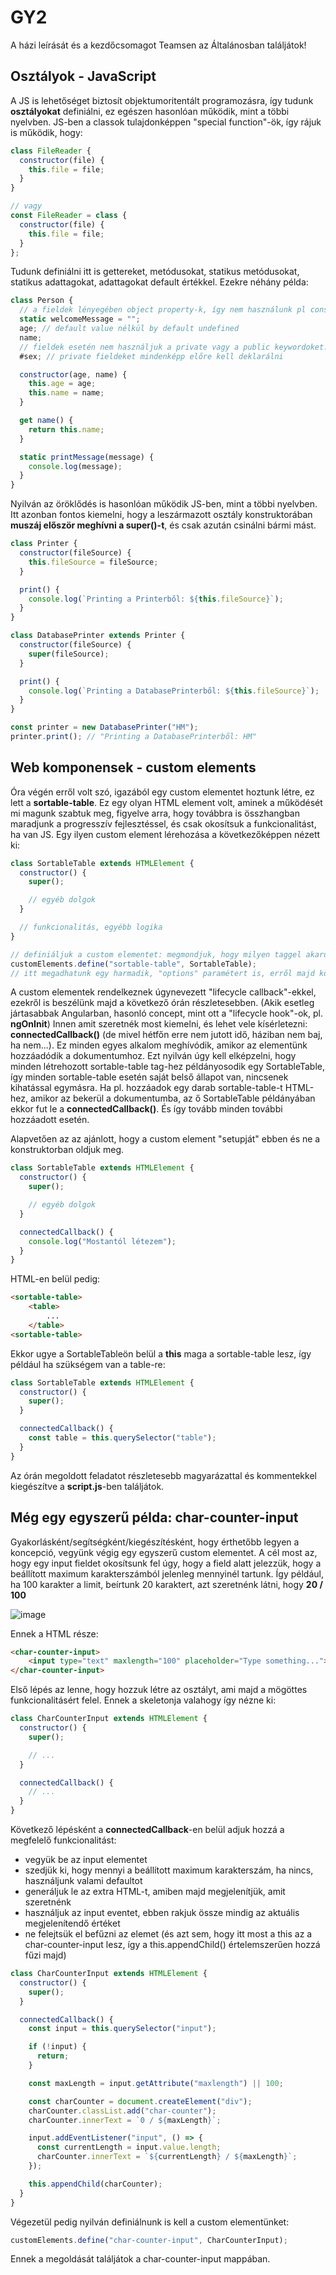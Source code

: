 # GY2

A házi leírását és a kezdőcsomagot Teamsen az Általánosban találjátok!

## Osztályok - JavaScript

A JS is lehetőséget biztosít objektumoritentált programozásra, így tudunk **osztályokat** definiálni, ez egészen hasonlóan működik, mint a többi nyelvben. JS-ben a classok tulajdonképpen "special function"-ök, így rájuk is működik, hogy:

```js
class FileReader {
  constructor(file) {
    this.file = file;
  }
}

// vagy
const FileReader = class {
  constructor(file) {
    this.file = file;
  }
};
```

Tudunk definiálni itt is gettereket, metódusokat, statikus metódusokat, statikus adattagokat, adattagokat default értékkel. Ezekre néhány példa:

```js
class Person {
  // a fieldek lényegében object property-k, így nem használunk pl const meg hasonló keywordoket velük
  static welcomeMessage = "";
  age; // default value nélkül by default undefined
  name;
  // fieldek esetén nem használjuk a private vagy a public keywordoket. Private field:
  #sex; // private fieldeket mindenképp előre kell deklarálni

  constructor(age, name) {
    this.age = age;
    this.name = name;
  }

  get name() {
    return this.name;
  }

  static printMessage(message) {
    console.log(message);
  }
}
```

Nyilván az öröklődés is hasonlóan működik JS-ben, mint a többi nyelvben. Itt azonban fontos kiemelni, hogy a leszármazott osztály konstruktorában **muszáj először meghívni a super()-t**, és csak azután csinálni bármi mást.

```js
class Printer {
  constructor(fileSource) {
    this.fileSource = fileSource;
  }

  print() {
    console.log(`Printing a Printerből: ${this.fileSource}`);
  }
}

class DatabasePrinter extends Printer {
  constructor(fileSource) {
    super(fileSource);
  }

  print() {
    console.log(`Printing a DatabasePrinterből: ${this.fileSource}`);
  }
}

const printer = new DatabasePrinter("HM");
printer.print(); // "Printing a DatabasePrinterből: HM"
```

## Web komponensek - custom elements

Óra végén erről volt szó, igazából egy custom elementet hoztunk létre, ez lett a **sortable-table**. Ez egy olyan HTML element volt, aminek a működését mi magunk szabtuk meg, figyelve arra, hogy továbbra is összhangban maradjunk a progresszív fejlesztéssel, és csak okosítsuk a funkcionalitást, ha van JS. Egy ilyen custom element lérehozása a következőképpen nézett ki:

```js
class SortableTable extends HTMLElement {
  constructor() {
    super();

    // egyéb dolgok
  }

  // funkcionalitás, egyébb logika
}

// definiáljuk a custom elementet: megmondjuk, hogy milyen taggel akarunk rá referálni, illetve, hogy melyik class biztosítja számára a funkcionalitást:
customElements.define("sortable-table", SortableTable);
// itt megadhatunk egy harmadik, "options" paramétert is, erről majd következő gyakorlaton
```

A custom elementek rendelkeznek úgynevezett "lifecycle callback"-ekkel, ezekről is beszélünk majd a következő órán részletesebben. (Akik esetleg jártasabbak Angularban, hasonló concept, mint ott a "lifecycle hook"-ok, pl. **ngOnInit**)
Innen amit szeretnék most kiemelni, és lehet vele kísérletezni: **connectedCallback()** (de mivel hétfőn erre nem jutott idő, háziban nem baj, ha nem...). Ez minden egyes alkalom meghívódik, amikor az elementünk hozzáadódik a dokumentumhoz. Ezt nyilván úgy kell elképzelni, hogy minden létrehozott sortable-table tag-hez példányosodik egy SortableTable, így minden sortable-table esetén saját belső állapot van, nincsenek kihatással egymásra. Ha pl. hozzáadok egy darab sortable-table-t HTML-hez, amikor az bekerül a dokumentumba, az ő SortableTable példányában ekkor fut le a **connectedCallback()**. És így tovább minden további hozzáadott esetén.

Alapvetően az az ajánlott, hogy a custom element "setupját" ebben és ne a konstruktorban oldjuk meg.

```js
class SortableTable extends HTMLElement {
  constructor() {
    super();

    // egyéb dolgok
  }

  connectedCallback() {
    console.log("Mostantól létezem");
  }
}
```

HTML-en belül pedig:

```HTML
<sortable-table>
    <table>
        ...
    </table>
<sortable-table>
```

Ekkor ugye a SortableTableön belül a **this** maga a sortable-table lesz, így például ha szükségem van a table-re:

```js
class SortableTable extends HTMLElement {
  constructor() {
    super();
  }

  connectedCallback() {
    const table = this.querySelector("table");
  }
}
```

Az órán megoldott feladatot részletesebb magyarázattal és kommentekkel kiegészítve a **script.js**-ben találjátok.

## Még egy egyszerű példa: char-counter-input

Gyakorlásként/segítségként/kiegészítésként, hogy érthetőbb legyen a koncepció, vegyünk végig egy egyszerű custom elementet. A cél most az, hogy egy input fieldet okosítsunk fel úgy, hogy a field alatt jelezzük, hogy a beállított maximum karakterszámból jelenleg mennyinél tartunk. Így például, ha 100 karakter a limit, beírtunk 20 karaktert, azt szeretnénk látni, hogy **20 / 100**

![image](https://github.com/user-attachments/assets/f58f7d88-9922-4e6d-8c93-1b3e5e6eb2c4)

Ennek a HTML része:

```HTML
<char-counter-input>
    <input type="text" maxlength="100" placeholder="Type something...">
</char-counter-input>
```

Első lépés az lenne, hogy hozzuk létre az osztályt, ami majd a mögöttes funkcionalitásért felel. Ennek a skeletonja valahogy így nézne ki:

```js
class CharCounterInput extends HTMLElement {
  constructor() {
    super();

    // ...
  }

  connectedCallback() {
    // ...
  }
}
```

Következő lépésként a **connectedCallback**-en belül adjuk hozzá a megfelelő funkcionalitást:

- vegyük be az input elementet
- szedjük ki, hogy mennyi a beállított maximum karakterszám, ha nincs, használjunk valami defaultot
- generáljuk le az extra HTML-t, amiben majd megjelenítjük, amit szeretnénk
- használjuk az input eventet, ebben rakjuk össze mindig az aktuális megjelenítendő értéket
- ne felejtsük el befűzni az elemet (és azt sem, hogy itt most a this az a char-counter-input lesz, így a this.appendChild() értelemszerűen hozzá fűzi majd)

```js
class CharCounterInput extends HTMLElement {
  constructor() {
    super();
  }

  connectedCallback() {
    const input = this.querySelector("input");

    if (!input) {
      return;
    }

    const maxLength = input.getAttribute("maxlength") || 100;

    const charCounter = document.createElement("div");
    charCounter.classList.add("char-counter");
    charCounter.innerText = `0 / ${maxLength}`;

    input.addEventListener("input", () => {
      const currentLength = input.value.length;
      charCounter.innerText = `${currentLength} / ${maxLength}`;
    });

    this.appendChild(charCounter);
  }
}
```

Végezetül pedig nyilván definiálnunk is kell a custom elementünket:

```js
customElements.define("char-counter-input", CharCounterInput);
```

Ennek a megoldását találjátok a char-counter-input mappában.
